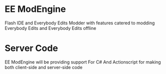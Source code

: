 # EE ModEngine
Flash IDE and Everybody Edits Modder with features catered to modding Everybody Edits and Everybody Edits offline

# Server Code
EE ModEngine will be providing support For C# And Actionscript for making both client-side and server-side code

